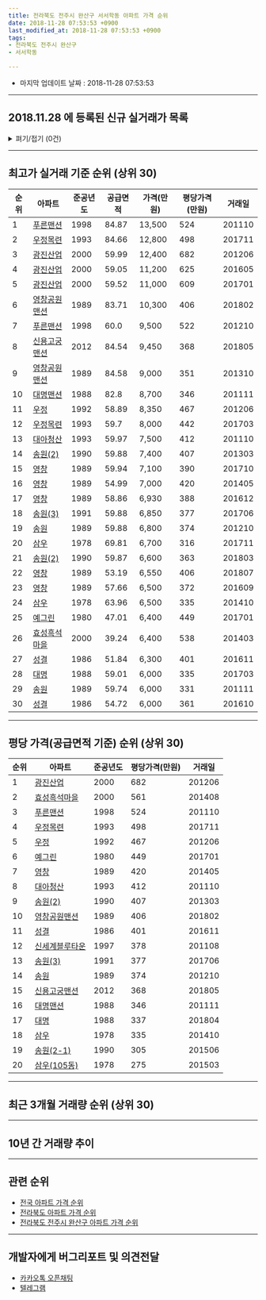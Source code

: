 ```yaml
---
title: 전라북도 전주시 완산구 서서학동 아파트 가격 순위
date: 2018-11-28 07:53:53 +0900
last_modified_at: 2018-11-28 07:53:53 +0900
tags:
- 전라북도 전주시 완산구
- 서서학동

---
```


* 마지막 업데이트 날짜 : 2018-11-28 07:53:53

---

## 2018.11.28 에 등록된 신규 실거래가 목록

<details>
<summary>펴기/접기 (0건)</summary>
<div markdown="1">

|아파트|준공년도|공급면적|가격(만원)|평당가격(만원)|거래일|
|---|---|---|---|---|---|
|없음||||||


</div>
</details>

---

## 최고가 실거래 기준 순위 (상위 30)


|순위|아파트|준공년도|공급면적|가격(만원)|평당가격(만원)|거래일|
|---|---|---|---|---|---|---|
|1|[푸른맨션](https://search.naver.com/search.naver?query=%EC%A0%84%EB%9D%BC%EB%B6%81%EB%8F%84+%EC%A0%84%EC%A3%BC%EC%8B%9C+%EC%99%84%EC%82%B0%EA%B5%AC+%EC%84%9C%EC%84%9C%ED%95%99%EB%8F%99+%ED%91%B8%EB%A5%B8%EB%A7%A8%EC%85%98)|1998|84.87|13,500|524|201110|
|2|[우정목련](https://search.naver.com/search.naver?query=%EC%A0%84%EB%9D%BC%EB%B6%81%EB%8F%84+%EC%A0%84%EC%A3%BC%EC%8B%9C+%EC%99%84%EC%82%B0%EA%B5%AC+%EC%84%9C%EC%84%9C%ED%95%99%EB%8F%99+%EC%9A%B0%EC%A0%95%EB%AA%A9%EB%A0%A8)|1993|84.66|12,800|498|201711|
|3|[광진산업](https://search.naver.com/search.naver?query=%EC%A0%84%EB%9D%BC%EB%B6%81%EB%8F%84+%EC%A0%84%EC%A3%BC%EC%8B%9C+%EC%99%84%EC%82%B0%EA%B5%AC+%EC%84%9C%EC%84%9C%ED%95%99%EB%8F%99+%EA%B4%91%EC%A7%84%EC%82%B0%EC%97%85)|2000|59.99|12,400|682|201206|
|4|[광진산업](https://search.naver.com/search.naver?query=%EC%A0%84%EB%9D%BC%EB%B6%81%EB%8F%84+%EC%A0%84%EC%A3%BC%EC%8B%9C+%EC%99%84%EC%82%B0%EA%B5%AC+%EC%84%9C%EC%84%9C%ED%95%99%EB%8F%99+%EA%B4%91%EC%A7%84%EC%82%B0%EC%97%85)|2000|59.05|11,200|625|201605|
|5|[광진산업](https://search.naver.com/search.naver?query=%EC%A0%84%EB%9D%BC%EB%B6%81%EB%8F%84+%EC%A0%84%EC%A3%BC%EC%8B%9C+%EC%99%84%EC%82%B0%EA%B5%AC+%EC%84%9C%EC%84%9C%ED%95%99%EB%8F%99+%EA%B4%91%EC%A7%84%EC%82%B0%EC%97%85)|2000|59.52|11,000|609|201701|
|6|[영창공원맨션](https://search.naver.com/search.naver?query=%EC%A0%84%EB%9D%BC%EB%B6%81%EB%8F%84+%EC%A0%84%EC%A3%BC%EC%8B%9C+%EC%99%84%EC%82%B0%EA%B5%AC+%EC%84%9C%EC%84%9C%ED%95%99%EB%8F%99+%EC%98%81%EC%B0%BD%EA%B3%B5%EC%9B%90%EB%A7%A8%EC%85%98)|1989|83.71|10,300|406|201802|
|7|[푸른맨션](https://search.naver.com/search.naver?query=%EC%A0%84%EB%9D%BC%EB%B6%81%EB%8F%84+%EC%A0%84%EC%A3%BC%EC%8B%9C+%EC%99%84%EC%82%B0%EA%B5%AC+%EC%84%9C%EC%84%9C%ED%95%99%EB%8F%99+%ED%91%B8%EB%A5%B8%EB%A7%A8%EC%85%98)|1998|60.0|9,500|522|201210|
|8|[신용고궁맨션](https://search.naver.com/search.naver?query=%EC%A0%84%EB%9D%BC%EB%B6%81%EB%8F%84+%EC%A0%84%EC%A3%BC%EC%8B%9C+%EC%99%84%EC%82%B0%EA%B5%AC+%EC%84%9C%EC%84%9C%ED%95%99%EB%8F%99+%EC%8B%A0%EC%9A%A9%EA%B3%A0%EA%B6%81%EB%A7%A8%EC%85%98)|2012|84.54|9,450|368|201805|
|9|[영창공원맨션](https://search.naver.com/search.naver?query=%EC%A0%84%EB%9D%BC%EB%B6%81%EB%8F%84+%EC%A0%84%EC%A3%BC%EC%8B%9C+%EC%99%84%EC%82%B0%EA%B5%AC+%EC%84%9C%EC%84%9C%ED%95%99%EB%8F%99+%EC%98%81%EC%B0%BD%EA%B3%B5%EC%9B%90%EB%A7%A8%EC%85%98)|1989|84.58|9,000|351|201310|
|10|[대명맨션](https://search.naver.com/search.naver?query=%EC%A0%84%EB%9D%BC%EB%B6%81%EB%8F%84+%EC%A0%84%EC%A3%BC%EC%8B%9C+%EC%99%84%EC%82%B0%EA%B5%AC+%EC%84%9C%EC%84%9C%ED%95%99%EB%8F%99+%EB%8C%80%EB%AA%85%EB%A7%A8%EC%85%98)|1988|82.8|8,700|346|201111|
|11|[우정](https://search.naver.com/search.naver?query=%EC%A0%84%EB%9D%BC%EB%B6%81%EB%8F%84+%EC%A0%84%EC%A3%BC%EC%8B%9C+%EC%99%84%EC%82%B0%EA%B5%AC+%EC%84%9C%EC%84%9C%ED%95%99%EB%8F%99+%EC%9A%B0%EC%A0%95)|1992|58.89|8,350|467|201206|
|12|[우정목련](https://search.naver.com/search.naver?query=%EC%A0%84%EB%9D%BC%EB%B6%81%EB%8F%84+%EC%A0%84%EC%A3%BC%EC%8B%9C+%EC%99%84%EC%82%B0%EA%B5%AC+%EC%84%9C%EC%84%9C%ED%95%99%EB%8F%99+%EC%9A%B0%EC%A0%95%EB%AA%A9%EB%A0%A8)|1993|59.7|8,000|442|201703|
|13|[대아청산](https://search.naver.com/search.naver?query=%EC%A0%84%EB%9D%BC%EB%B6%81%EB%8F%84+%EC%A0%84%EC%A3%BC%EC%8B%9C+%EC%99%84%EC%82%B0%EA%B5%AC+%EC%84%9C%EC%84%9C%ED%95%99%EB%8F%99+%EB%8C%80%EC%95%84%EC%B2%AD%EC%82%B0)|1993|59.97|7,500|412|201110|
|14|[송원(2)](https://search.naver.com/search.naver?query=%EC%A0%84%EB%9D%BC%EB%B6%81%EB%8F%84+%EC%A0%84%EC%A3%BC%EC%8B%9C+%EC%99%84%EC%82%B0%EA%B5%AC+%EC%84%9C%EC%84%9C%ED%95%99%EB%8F%99+%EC%86%A1%EC%9B%90%282%29)|1990|59.88|7,400|407|201303|
|15|[영창](https://search.naver.com/search.naver?query=%EC%A0%84%EB%9D%BC%EB%B6%81%EB%8F%84+%EC%A0%84%EC%A3%BC%EC%8B%9C+%EC%99%84%EC%82%B0%EA%B5%AC+%EC%84%9C%EC%84%9C%ED%95%99%EB%8F%99+%EC%98%81%EC%B0%BD)|1989|59.94|7,100|390|201710|
|16|[영창](https://search.naver.com/search.naver?query=%EC%A0%84%EB%9D%BC%EB%B6%81%EB%8F%84+%EC%A0%84%EC%A3%BC%EC%8B%9C+%EC%99%84%EC%82%B0%EA%B5%AC+%EC%84%9C%EC%84%9C%ED%95%99%EB%8F%99+%EC%98%81%EC%B0%BD)|1989|54.99|7,000|420|201405|
|17|[영창](https://search.naver.com/search.naver?query=%EC%A0%84%EB%9D%BC%EB%B6%81%EB%8F%84+%EC%A0%84%EC%A3%BC%EC%8B%9C+%EC%99%84%EC%82%B0%EA%B5%AC+%EC%84%9C%EC%84%9C%ED%95%99%EB%8F%99+%EC%98%81%EC%B0%BD)|1989|58.86|6,930|388|201612|
|18|[송원(3)](https://search.naver.com/search.naver?query=%EC%A0%84%EB%9D%BC%EB%B6%81%EB%8F%84+%EC%A0%84%EC%A3%BC%EC%8B%9C+%EC%99%84%EC%82%B0%EA%B5%AC+%EC%84%9C%EC%84%9C%ED%95%99%EB%8F%99+%EC%86%A1%EC%9B%90%283%29)|1991|59.88|6,850|377|201706|
|19|[송원](https://search.naver.com/search.naver?query=%EC%A0%84%EB%9D%BC%EB%B6%81%EB%8F%84+%EC%A0%84%EC%A3%BC%EC%8B%9C+%EC%99%84%EC%82%B0%EA%B5%AC+%EC%84%9C%EC%84%9C%ED%95%99%EB%8F%99+%EC%86%A1%EC%9B%90)|1989|59.88|6,800|374|201210|
|20|[삼우](https://search.naver.com/search.naver?query=%EC%A0%84%EB%9D%BC%EB%B6%81%EB%8F%84+%EC%A0%84%EC%A3%BC%EC%8B%9C+%EC%99%84%EC%82%B0%EA%B5%AC+%EC%84%9C%EC%84%9C%ED%95%99%EB%8F%99+%EC%82%BC%EC%9A%B0)|1978|69.81|6,700|316|201711|
|21|[송원(2)](https://search.naver.com/search.naver?query=%EC%A0%84%EB%9D%BC%EB%B6%81%EB%8F%84+%EC%A0%84%EC%A3%BC%EC%8B%9C+%EC%99%84%EC%82%B0%EA%B5%AC+%EC%84%9C%EC%84%9C%ED%95%99%EB%8F%99+%EC%86%A1%EC%9B%90%282%29)|1990|59.87|6,600|363|201803|
|22|[영창](https://search.naver.com/search.naver?query=%EC%A0%84%EB%9D%BC%EB%B6%81%EB%8F%84+%EC%A0%84%EC%A3%BC%EC%8B%9C+%EC%99%84%EC%82%B0%EA%B5%AC+%EC%84%9C%EC%84%9C%ED%95%99%EB%8F%99+%EC%98%81%EC%B0%BD)|1989|53.19|6,550|406|201807|
|23|[영창](https://search.naver.com/search.naver?query=%EC%A0%84%EB%9D%BC%EB%B6%81%EB%8F%84+%EC%A0%84%EC%A3%BC%EC%8B%9C+%EC%99%84%EC%82%B0%EA%B5%AC+%EC%84%9C%EC%84%9C%ED%95%99%EB%8F%99+%EC%98%81%EC%B0%BD)|1989|57.66|6,500|372|201609|
|24|[삼우](https://search.naver.com/search.naver?query=%EC%A0%84%EB%9D%BC%EB%B6%81%EB%8F%84+%EC%A0%84%EC%A3%BC%EC%8B%9C+%EC%99%84%EC%82%B0%EA%B5%AC+%EC%84%9C%EC%84%9C%ED%95%99%EB%8F%99+%EC%82%BC%EC%9A%B0)|1978|63.96|6,500|335|201410|
|25|[예그린](https://search.naver.com/search.naver?query=%EC%A0%84%EB%9D%BC%EB%B6%81%EB%8F%84+%EC%A0%84%EC%A3%BC%EC%8B%9C+%EC%99%84%EC%82%B0%EA%B5%AC+%EC%84%9C%EC%84%9C%ED%95%99%EB%8F%99+%EC%98%88%EA%B7%B8%EB%A6%B0)|1980|47.01|6,400|449|201701|
|26|[효성흑석마을](https://search.naver.com/search.naver?query=%EC%A0%84%EB%9D%BC%EB%B6%81%EB%8F%84+%EC%A0%84%EC%A3%BC%EC%8B%9C+%EC%99%84%EC%82%B0%EA%B5%AC+%EC%84%9C%EC%84%9C%ED%95%99%EB%8F%99+%ED%9A%A8%EC%84%B1%ED%9D%91%EC%84%9D%EB%A7%88%EC%9D%84)|2000|39.24|6,400|538|201403|
|27|[성결](https://search.naver.com/search.naver?query=%EC%A0%84%EB%9D%BC%EB%B6%81%EB%8F%84+%EC%A0%84%EC%A3%BC%EC%8B%9C+%EC%99%84%EC%82%B0%EA%B5%AC+%EC%84%9C%EC%84%9C%ED%95%99%EB%8F%99+%EC%84%B1%EA%B2%B0)|1986|51.84|6,300|401|201611|
|28|[대명](https://search.naver.com/search.naver?query=%EC%A0%84%EB%9D%BC%EB%B6%81%EB%8F%84+%EC%A0%84%EC%A3%BC%EC%8B%9C+%EC%99%84%EC%82%B0%EA%B5%AC+%EC%84%9C%EC%84%9C%ED%95%99%EB%8F%99+%EB%8C%80%EB%AA%85)|1988|59.01|6,000|335|201703|
|29|[송원](https://search.naver.com/search.naver?query=%EC%A0%84%EB%9D%BC%EB%B6%81%EB%8F%84+%EC%A0%84%EC%A3%BC%EC%8B%9C+%EC%99%84%EC%82%B0%EA%B5%AC+%EC%84%9C%EC%84%9C%ED%95%99%EB%8F%99+%EC%86%A1%EC%9B%90)|1989|59.74|6,000|331|201111|
|30|[성결](https://search.naver.com/search.naver?query=%EC%A0%84%EB%9D%BC%EB%B6%81%EB%8F%84+%EC%A0%84%EC%A3%BC%EC%8B%9C+%EC%99%84%EC%82%B0%EA%B5%AC+%EC%84%9C%EC%84%9C%ED%95%99%EB%8F%99+%EC%84%B1%EA%B2%B0)|1986|54.72|6,000|361|201610|


---

## 평당 가격(공급면적 기준) 순위 (상위 30)


|순위|아파트|준공년도|평당가격(만원)|거래일|
|---|---|---|---|---|
|1|[광진산업](https://search.naver.com/search.naver?query=%EC%A0%84%EB%9D%BC%EB%B6%81%EB%8F%84+%EC%A0%84%EC%A3%BC%EC%8B%9C+%EC%99%84%EC%82%B0%EA%B5%AC+%EC%84%9C%EC%84%9C%ED%95%99%EB%8F%99+%EA%B4%91%EC%A7%84%EC%82%B0%EC%97%85)|2000|682|201206|
|2|[효성흑석마을](https://search.naver.com/search.naver?query=%EC%A0%84%EB%9D%BC%EB%B6%81%EB%8F%84+%EC%A0%84%EC%A3%BC%EC%8B%9C+%EC%99%84%EC%82%B0%EA%B5%AC+%EC%84%9C%EC%84%9C%ED%95%99%EB%8F%99+%ED%9A%A8%EC%84%B1%ED%9D%91%EC%84%9D%EB%A7%88%EC%9D%84)|2000|561|201408|
|3|[푸른맨션](https://search.naver.com/search.naver?query=%EC%A0%84%EB%9D%BC%EB%B6%81%EB%8F%84+%EC%A0%84%EC%A3%BC%EC%8B%9C+%EC%99%84%EC%82%B0%EA%B5%AC+%EC%84%9C%EC%84%9C%ED%95%99%EB%8F%99+%ED%91%B8%EB%A5%B8%EB%A7%A8%EC%85%98)|1998|524|201110|
|4|[우정목련](https://search.naver.com/search.naver?query=%EC%A0%84%EB%9D%BC%EB%B6%81%EB%8F%84+%EC%A0%84%EC%A3%BC%EC%8B%9C+%EC%99%84%EC%82%B0%EA%B5%AC+%EC%84%9C%EC%84%9C%ED%95%99%EB%8F%99+%EC%9A%B0%EC%A0%95%EB%AA%A9%EB%A0%A8)|1993|498|201711|
|5|[우정](https://search.naver.com/search.naver?query=%EC%A0%84%EB%9D%BC%EB%B6%81%EB%8F%84+%EC%A0%84%EC%A3%BC%EC%8B%9C+%EC%99%84%EC%82%B0%EA%B5%AC+%EC%84%9C%EC%84%9C%ED%95%99%EB%8F%99+%EC%9A%B0%EC%A0%95)|1992|467|201206|
|6|[예그린](https://search.naver.com/search.naver?query=%EC%A0%84%EB%9D%BC%EB%B6%81%EB%8F%84+%EC%A0%84%EC%A3%BC%EC%8B%9C+%EC%99%84%EC%82%B0%EA%B5%AC+%EC%84%9C%EC%84%9C%ED%95%99%EB%8F%99+%EC%98%88%EA%B7%B8%EB%A6%B0)|1980|449|201701|
|7|[영창](https://search.naver.com/search.naver?query=%EC%A0%84%EB%9D%BC%EB%B6%81%EB%8F%84+%EC%A0%84%EC%A3%BC%EC%8B%9C+%EC%99%84%EC%82%B0%EA%B5%AC+%EC%84%9C%EC%84%9C%ED%95%99%EB%8F%99+%EC%98%81%EC%B0%BD)|1989|420|201405|
|8|[대아청산](https://search.naver.com/search.naver?query=%EC%A0%84%EB%9D%BC%EB%B6%81%EB%8F%84+%EC%A0%84%EC%A3%BC%EC%8B%9C+%EC%99%84%EC%82%B0%EA%B5%AC+%EC%84%9C%EC%84%9C%ED%95%99%EB%8F%99+%EB%8C%80%EC%95%84%EC%B2%AD%EC%82%B0)|1993|412|201110|
|9|[송원(2)](https://search.naver.com/search.naver?query=%EC%A0%84%EB%9D%BC%EB%B6%81%EB%8F%84+%EC%A0%84%EC%A3%BC%EC%8B%9C+%EC%99%84%EC%82%B0%EA%B5%AC+%EC%84%9C%EC%84%9C%ED%95%99%EB%8F%99+%EC%86%A1%EC%9B%90%282%29)|1990|407|201303|
|10|[영창공원맨션](https://search.naver.com/search.naver?query=%EC%A0%84%EB%9D%BC%EB%B6%81%EB%8F%84+%EC%A0%84%EC%A3%BC%EC%8B%9C+%EC%99%84%EC%82%B0%EA%B5%AC+%EC%84%9C%EC%84%9C%ED%95%99%EB%8F%99+%EC%98%81%EC%B0%BD%EA%B3%B5%EC%9B%90%EB%A7%A8%EC%85%98)|1989|406|201802|
|11|[성결](https://search.naver.com/search.naver?query=%EC%A0%84%EB%9D%BC%EB%B6%81%EB%8F%84+%EC%A0%84%EC%A3%BC%EC%8B%9C+%EC%99%84%EC%82%B0%EA%B5%AC+%EC%84%9C%EC%84%9C%ED%95%99%EB%8F%99+%EC%84%B1%EA%B2%B0)|1986|401|201611|
|12|[신세계블루타운](https://search.naver.com/search.naver?query=%EC%A0%84%EB%9D%BC%EB%B6%81%EB%8F%84+%EC%A0%84%EC%A3%BC%EC%8B%9C+%EC%99%84%EC%82%B0%EA%B5%AC+%EC%84%9C%EC%84%9C%ED%95%99%EB%8F%99+%EC%8B%A0%EC%84%B8%EA%B3%84%EB%B8%94%EB%A3%A8%ED%83%80%EC%9A%B4)|1997|378|201108|
|13|[송원(3)](https://search.naver.com/search.naver?query=%EC%A0%84%EB%9D%BC%EB%B6%81%EB%8F%84+%EC%A0%84%EC%A3%BC%EC%8B%9C+%EC%99%84%EC%82%B0%EA%B5%AC+%EC%84%9C%EC%84%9C%ED%95%99%EB%8F%99+%EC%86%A1%EC%9B%90%283%29)|1991|377|201706|
|14|[송원](https://search.naver.com/search.naver?query=%EC%A0%84%EB%9D%BC%EB%B6%81%EB%8F%84+%EC%A0%84%EC%A3%BC%EC%8B%9C+%EC%99%84%EC%82%B0%EA%B5%AC+%EC%84%9C%EC%84%9C%ED%95%99%EB%8F%99+%EC%86%A1%EC%9B%90)|1989|374|201210|
|15|[신용고궁맨션](https://search.naver.com/search.naver?query=%EC%A0%84%EB%9D%BC%EB%B6%81%EB%8F%84+%EC%A0%84%EC%A3%BC%EC%8B%9C+%EC%99%84%EC%82%B0%EA%B5%AC+%EC%84%9C%EC%84%9C%ED%95%99%EB%8F%99+%EC%8B%A0%EC%9A%A9%EA%B3%A0%EA%B6%81%EB%A7%A8%EC%85%98)|2012|368|201805|
|16|[대명맨션](https://search.naver.com/search.naver?query=%EC%A0%84%EB%9D%BC%EB%B6%81%EB%8F%84+%EC%A0%84%EC%A3%BC%EC%8B%9C+%EC%99%84%EC%82%B0%EA%B5%AC+%EC%84%9C%EC%84%9C%ED%95%99%EB%8F%99+%EB%8C%80%EB%AA%85%EB%A7%A8%EC%85%98)|1988|346|201111|
|17|[대명](https://search.naver.com/search.naver?query=%EC%A0%84%EB%9D%BC%EB%B6%81%EB%8F%84+%EC%A0%84%EC%A3%BC%EC%8B%9C+%EC%99%84%EC%82%B0%EA%B5%AC+%EC%84%9C%EC%84%9C%ED%95%99%EB%8F%99+%EB%8C%80%EB%AA%85)|1988|337|201804|
|18|[삼우](https://search.naver.com/search.naver?query=%EC%A0%84%EB%9D%BC%EB%B6%81%EB%8F%84+%EC%A0%84%EC%A3%BC%EC%8B%9C+%EC%99%84%EC%82%B0%EA%B5%AC+%EC%84%9C%EC%84%9C%ED%95%99%EB%8F%99+%EC%82%BC%EC%9A%B0)|1978|335|201410|
|19|[송원(2-1)](https://search.naver.com/search.naver?query=%EC%A0%84%EB%9D%BC%EB%B6%81%EB%8F%84+%EC%A0%84%EC%A3%BC%EC%8B%9C+%EC%99%84%EC%82%B0%EA%B5%AC+%EC%84%9C%EC%84%9C%ED%95%99%EB%8F%99+%EC%86%A1%EC%9B%90%282-1%29)|1990|305|201506|
|20|[삼우(105동)](https://search.naver.com/search.naver?query=%EC%A0%84%EB%9D%BC%EB%B6%81%EB%8F%84+%EC%A0%84%EC%A3%BC%EC%8B%9C+%EC%99%84%EC%82%B0%EA%B5%AC+%EC%84%9C%EC%84%9C%ED%95%99%EB%8F%99+%EC%82%BC%EC%9A%B0%28105%EB%8F%99%29)|1978|275|201503|


---

## 최근 3개월 거래량 순위 (상위 30)


<div style="width:100%;">
    <canvas id="deal_count_ranking" height="250"></canvas>
</div>


<script>
new Chart(document.getElementById("deal_count_ranking"), {
    type: 'horizontalBar',
    data: {
        labels: ['신세계블루타운', '광진산업', '대아청산', '푸른맨션', '송원', '우정목련', '대명', '우정', '예그린', '송원(2)', '송원(3)', '성결', '영창공원맨션', '송원(2-1)', '효성흑석마을'],
        datasets: [{
            label: '실거래 수',
            data: [5, 4, 4, 3, 3, 2, 1, 1, 1, 1, 1, 1, 1, 1, 1],
            borderColor: "rgba(255, 0, 128, 1)",
            backgroundColor: "rgba(255, 0, 128, 0.5)",
            fill: false,
        }]
    },
    options: {
        responsive: true,
        title: {
            display: true,
            text: '최근 3개월 거래량 순위'
        },
        tooltips: {
            mode: 'index',
            intersect: false,
            callbacks: {
                title: function(tooltipItems, data) {
                    return "실거래 수:";
                },
                label: function(tooltipItem, data) {
                    return data.labels[tooltipItem.index] + ": " + tooltipItem.xLabel;
                }
            }
        },
        hover: {
            mode: 'nearest',
            intersect: true
        },
        scales: {
            xAxes: [{
                display: true,
                scaleLabel: {
                    display: true,
                    labelString: '실거래 수'
                },
                ticks: {
                    suggestedMin: 0,
                }
            }],
            yAxes: [{
                display: true,
                ticks: {
                    autoSkip: false,
                    callback: function(value, index, values) {
                        if (value.length > 15)
                            return value.substr(0, 13) + "...";
                        else
                            return value;
                    }
                },
                scaleLabel: {
                    display: false,
                }
            }]
        }
    }
});

</script>


---

## 10년 간 거래량 추이


<div style="width:100%;">
    <canvas id="deal_progress" height="250"></canvas>
</div>

<script>
new Chart(document.getElementById("deal_progress"), {
    type: 'line',
    data: {
        labels: ['200811','200812','200901','200902','200903','200904','200905','200906','200907','200908','200909','200910','200911','200912','201001','201002','201003','201004','201005','201006','201007','201008','201009','201010','201011','201012','201101','201102','201103','201104','201105','201106','201107','201108','201109','201110','201111','201112','201201','201202','201203','201204','201205','201206','201207','201208','201209','201210','201211','201212','201301','201302','201303','201304','201305','201306','201307','201308','201309','201310','201311','201312','201401','201402','201403','201404','201405','201406','201407','201408','201409','201410','201411','201412','201501','201502','201503','201504','201505','201506','201507','201508','201509','201510','201511','201512','201601','201602','201603','201604','201605','201606','201607','201608','201609','201610','201611','201612','201701','201702','201703','201704','201705','201706','201707','201708','201709','201710','201711','201712','201801','201802','201803','201804','201805','201806','201807','201808','201809','201810','201811'],
        datasets: [{
            label: '실거래 수',
            pointRadius: 1,
            data: [16, 16, 13, 17, 33, 30, 19, 21, 13, 14, 18, 20, 21, 16, 15, 22, 17, 19, 13, 10, 13, 17, 16, 19, 18, 16, 13, 20, 21, 22, 25, 23, 18, 21, 20, 14, 12, 14, 7, 9, 10, 7, 10, 10, 4, 6, 13, 13, 15, 6, 5, 6, 9, 17, 5, 16, 7, 10, 9, 13, 15, 12, 8, 11, 17, 19, 13, 16, 8, 6, 7, 13, 4, 8, 6, 13, 21, 17, 9, 12, 11, 17, 9, 13, 10, 8, 9, 13, 16, 17, 13, 15, 8, 18, 10, 11, 16, 7, 13, 9, 11, 10, 18, 10, 11, 10, 12, 10, 13, 14, 10, 14, 13, 8, 5, 6, 8, 3, 11, 14, 5],
            borderColor: "rgba(255, 201, 14, 1)",
            backgroundColor: "rgba(255, 201, 14, 0.5)",
            fill: true,
        }]
    },
    options: {
        responsive: true,
        title: {
            display: true,
            text: '10년간 거래량 추이'
        },
        tooltips: {
            mode: 'index',
            intersect: false,
        },
        hover: {
            mode: 'nearest',
            intersect: true
        },
        scales: {
            xAxes: [{
                display: true,
                scaleLabel: {
                    display: true,
                    labelString: '년/월'
                }
            }],
            yAxes: [{
                display: true,
                ticks: {
                    suggestedMin: 0,
                },
                scaleLabel: {
                    display: true,
                    labelString: '실거래 수'
                }
            }]
        }
    }
});

</script>


---

## 관련 순위

- [전국 아파트 가격 순위](https://inasie.github.io/apt-ranking/전국)
- [전라북도 아파트 가격 순위](https://inasie.github.io/apt-ranking/전라북도)
- [전라북도 전주시 완산구 아파트 가격 순위](https://inasie.github.io/apt-ranking/전라북도-전주시-완산구)


---

## 개발자에게 버그리포트 및 의견전달

- [카카오톡 오픈채팅](https://open.kakao.com/o/gLJUAP4)
- [텔레그램](https://t.me/inasie)


